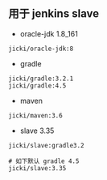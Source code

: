 ## 用于 jenkins slave 


* oracle-jdk  1.8_161      
```
jicki/oracle-jdk:8
```

* gradle
```
jicki/gradle:3.2.1
jicki/gradle:4.5
```

* maven

```
jicki/maven:3.6
```

* slave 3.35
```
jicki/slave:gradle3.2

# 如下默认 gradle 4.5
jicki/slave:3.35
```
